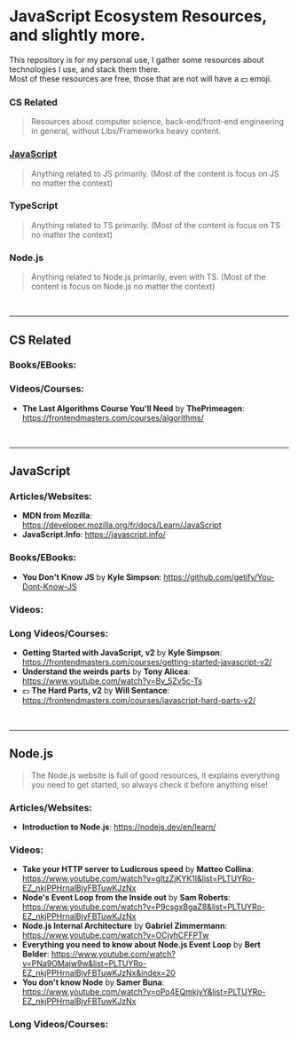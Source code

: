 # JavaScript Ecosystem Resources, and slightly more.
This repository is for my personal use, I gather some resources about technologies I use,
and stack them there. <br>
Most of these resources are free, those that are not will have a :dollar: emoji.

### CS Related
> Resources about computer science, back-end/front-end engineering in general, without Libs/Frameworks heavy content.
### [JavaScript](#javascript)
> Anything related to JS primarily. (Most of the content is focus on JS no matter the context)
### TypeScript
> Anything related to TS primarily. (Most of the content is focus on TS no matter the context)
### Node.js
> Anything related to Node.js primarily, even with TS. (Most of the content is focus on Node.js no matter the context)

<br><hr>

## CS Related
### Books/EBooks:

### Videos/Courses:
- **The Last Algorithms Course You'll Need** by **ThePrimeagen**: https://frontendmasters.com/courses/algorithms/

<br><hr>

## JavaScript
### Articles/Websites:
- **MDN from Mozilla**: https://developer.mozilla.org/fr/docs/Learn/JavaScript
- **JavaScript.Info**: https://javascript.info/

### Books/EBooks:
- **You Don't Know JS** by **Kyle Simpson**: https://github.com/getify/You-Dont-Know-JS

### Videos:

### Long Videos/Courses:
- **Getting Started with JavaScript, v2** by **Kyle Simpson**: https://frontendmasters.com/courses/getting-started-javascript-v2/
- **Understand the weirds parts** by **Tony Alicea**: https://www.youtube.com/watch?v=Bv_5Zv5c-Ts
- :dollar: **The Hard Parts, v2** by **Will Sentance**: https://frontendmasters.com/courses/javascript-hard-parts-v2/

<br><hr>

## Node.js
> The Node.js website is full of good resources, it explains everything you need to get started, so always check it before anything else!
### Articles/Websites:
- **Introduction to Node.js**: https://nodejs.dev/en/learn/

### Videos:
- **Take your HTTP server to Ludicrous speed** by **Matteo Collina**: https://www.youtube.com/watch?v=gltzZjKYK1I&list=PLTUYRo-EZ_nkjPPHrnalBjyFBTuwKJzNx
- **Node's Event Loop from the Inside out** by **Sam Roberts**: https://www.youtube.com/watch?v=P9csgxBgaZ8&list=PLTUYRo-EZ_nkjPPHrnalBjyFBTuwKJzNx
- **Node.js Internal Architecture** by **Gabriel Zimmermann**: https://www.youtube.com/watch?v=OCjvhCFFPTw
- **Everything you need to know about Node.js Event Loop** by **Bert Belder**: https://www.youtube.com/watch?v=PNa9OMajw9w&list=PLTUYRo-EZ_nkjPPHrnalBjyFBTuwKJzNx&index=20
- **You don't know Node** by **Samer Buna**: https://www.youtube.com/watch?v=oPo4EQmkjvY&list=PLTUYRo-EZ_nkjPPHrnalBjyFBTuwKJzNx

### Long Videos/Courses:
